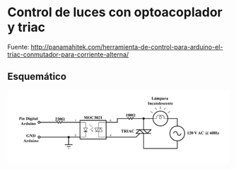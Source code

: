 # Control de luces con optoacoplador y triac

Fuente: http://panamahitek.com/herramienta-de-control-para-arduino-el-triac-conmutador-para-corriente-alterna/

## Esquemático

![arduino_triac-696x229](images/arduino_triac-696x229.png)
